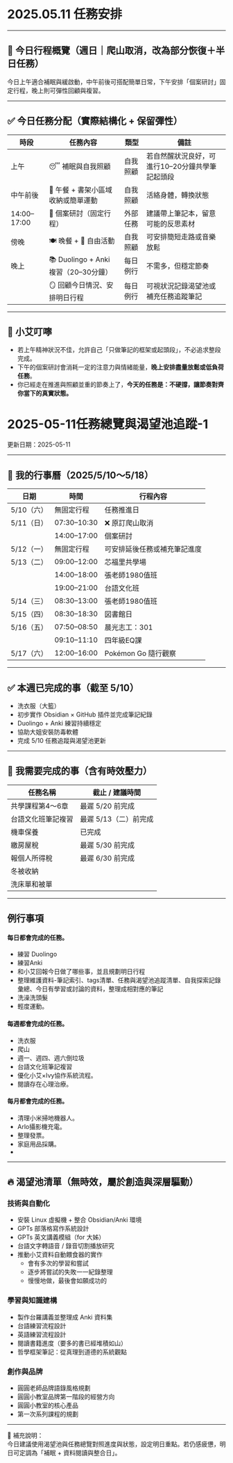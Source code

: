 # 2025.05.11 任務安排

---

## 📅 今日行程概覽（週日｜爬山取消，改為部分恢復＋半日任務）

今日上午適合補眠與緩啟動，中午前後可搭配簡單日常，下午安排「個案研討」固定行程，晚上則可彈性回顧與複習。

---

## ✅ 今日任務分配（實際結構化 + 保留彈性）

| 時段          | 任務內容                           | 類型   | 備註                         |
| ----------- | ------------------------------ | ---- | -------------------------- |
| 上午          | 😴 補眠與自我照顧                     | 自我照顧 | 若自然醒狀況良好，可進行10–20分鐘共學筆記起頭段 |
| 中午前後        | 🍴 午餐 + 書架小區域收納或簡單運動           | 自我照顧 | 活絡身體，轉換狀態                  |
| 14:00–17:00 | 👥 個案研討（固定行程）                  | 外部任務 | 建議帶上筆記本，留意可能的反思素材          |
| 傍晚          | 🍽️ 晚餐 + 🌙 自由活動               | 自我照顧 | 可安排簡短走路或音樂放鬆               |
| 晚上          | 📚 Duolingo + Anki 複習（20–30分鐘） | 每日例行 | 不需多，但穩定節奏                  |
|             | 🪞 回顧今日情況、安排明日行程               | 每日例行 | 可視狀況記錄渴望池或補充任務追蹤筆記         |

---

## 🌙 小艾叮嚀

- 若上午精神狀況不佳，允許自己「只做筆記的框架或起頭段」，不必追求整段完成。
- 下午的個案研討會消耗一定的注意力與情緒能量，**晚上安排盡量放鬆或低負荷任務**。
- 你已經走在推進與照顧並重的節奏上了，**今天的任務是：不硬撐，讓節奏對齊你當下的真實狀態。**




# 2025-05-11任務總覽與渴望池追蹤-1

更新日期：2025-05-11

---

## 📅 我的行事曆（2025/5/10～5/18）

| 日期       | 時間           | 行程內容                   |
|------------|----------------|----------------------------|
| 5/10（六） | 無固定行程        | 任務推進日                  |
| 5/11（日） | 07:30–10:30  | ❌ 原訂爬山取消             |
|            | 14:00–17:00  | 個案研討                    |
| 5/12（一） | 無固定行程        | 可安排延後任務或補充筆記進度         |
| 5/13（二） | 09:00–12:00  | 芯福里共學場                |
|            | 14:00–18:00  | 張老師1980值班              |
|            | 19:00–21:00  | 台語文化班                  |
| 5/14（三） | 08:30–13:00  | 張老師1980值班              |
| 5/15（四） | 08:30–18:30  | 図書館日                   |
| 5/16（五） | 07:50–08:50  | 晨光志工：301               |
|            | 09:10–11:10  | 四年級EQ課                 |
| 5/17（六） | 12:00–16:00  | Pokémon Go 隨行觀察        |

---

## ✅ 本週已完成的事（截至 5/10）

- 洗衣服（大籃）
- 初步實作 Obsidian × GitHub 插件並完成筆記紀錄
- Duolingo + Anki 練習持續穩定
- 協助大姐安裝防毒軟體
- 完成 5/10 任務追蹤與渴望池更新

---

## 🧩 我需要完成的事（含有時效壓力）

| 任務名稱         | 截止 / 建議時間           |
|--------------|---------------------|
| 共學課程第4～6章    | 最遲 5/20 前完成         |
| 台語文化班筆記複習   | 最遲 5/13（二）前完成      |
| 機車保養         | 已完成                    |
| 繳房屋稅         | 最遲 5/30 前完成         |
| 報個人所得稅       | 最遲 6/30 前完成         |
| 冬被收納         |                         |
| 洗床單和被單       |                         |

---

## 例行事項
#### 每日都會完成的任務。
- 練習 Duolingo 
- 練習Anki 
- 和小艾回報今日做了哪些事，並且規劃明日行程
- 整理維護資料-筆記索引、tags清單、任務與渴望池追蹤清單、自我探索記錄彙總、今日有學習或討論的資料，整理成相對應的筆記
- 洗澡洗頭髮
- 輕度運動。

#### 每週都會完成的任務。
- 洗衣服
- 爬山
- 週一、週四、週六倒垃圾
- 台語文化班筆記複習
- 優化小艾×Ivy協作系統流程。
- 閱讀存在心理治療。
#### 每月都會完成的任務。
- 清理小米掃地機器人。
- Arlo攝影機充電。
- 整理發票。
- 家庭用品採購。
- 


---

## 🔥 渴望池清單（無時效，屬於創造與深層驅動）

### 技術與自動化
- 安裝 Linux 虛擬機 + 整合 Obsidian/Anki 環境
- GPTs 部落格寫作系統設計
- GPTs 英文講義模組（for 大姊）
- 台語文字轉語音 / 錄音切割播放研究
- 推動小艾資料自動餵食器的實作
	- 會有多次的學習和嘗試
	- 逐步將嘗試的失敗一一紀錄整理
	- 慢慢地做，最後會如願成功的

### 學習與知識建構
- 製作台羅講義並整理成 Anki 資料集
- 台語練習流程設計
- 英語練習流程設計
- 閱讀書籍進度（要多的書已經堆積如山）
- 哲學框架筆記：從真理到道德的系統觀點

### 創作與品牌
- 圓圓老師品牌語錄風格規劃
- 圓圓小教室品牌第一階段的經營方向
- 圓圓小教室的核心產品
- 第一次系列課程的規劃

---

📝 補充說明：  
今日建議使用渴望池與任務總覽對照進度與狀態，設定明日重點。若仍感疲憊，明日可定調為「補眠 + 資料閱讀與整合日」。